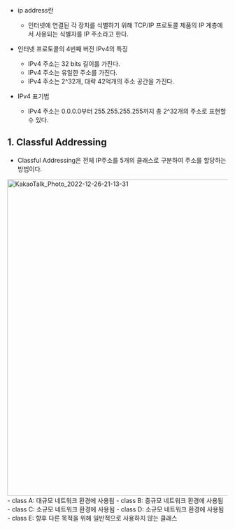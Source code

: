- ip address란
  -  인터넷에 연결된 각 장치를 식별하기 위해 TCP/IP 프로토콜 제품의 IP 계층에서 사용되는 식별자를 IP 주소라고 한다.

- 인터넷 프로토콜의 4번째 버전 IPv4의 특징
  - IPv4 주소는 32 bits 길이를 가진다.
  - IPv4 주소는 유일한 주소를 가진다.
  - IPv4 주소는 2^32개, 대략 42억개의 주소 공간을 가진다.

- IPv4 표기법
  - IPv4 주소는 0.0.0.0부터 255.255.255.255까지 총 2^32개의 주소로 표현할 수 있다.

## 1. Classful Addressing
  - Classful Addressing은 전체 IP주소를 5개의 클래스로 구분하여 주소를 할당하는 방법이다.
<img width="722" alt="KakaoTalk_Photo_2022-12-26-21-13-31" src="https://user-images.githubusercontent.com/110087065/209547818-219e7d09-a27d-40d1-9582-5d244028a8a0.png">
- class A: 대규모 네트워크 환경에 사용됨
- class B: 중규모 네트워크 환경에 사용됨
- class C: 소규모 네트워크 환경에 사용됨
- class D: 소규모 네트워크 환경에 사용됨
- class E: 향후 다른 목적을 위해 일반적으로 사용하지 않는 클래스
